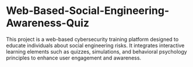 # Web-Based-Social-Engineering-Awareness-Quiz
This project is a web-based cybersecurity training platform designed to educate individuals about social engineering risks. It integrates interactive learning elements such as quizzes, simulations, and behavioral psychology principles to enhance user engagement and awareness.
